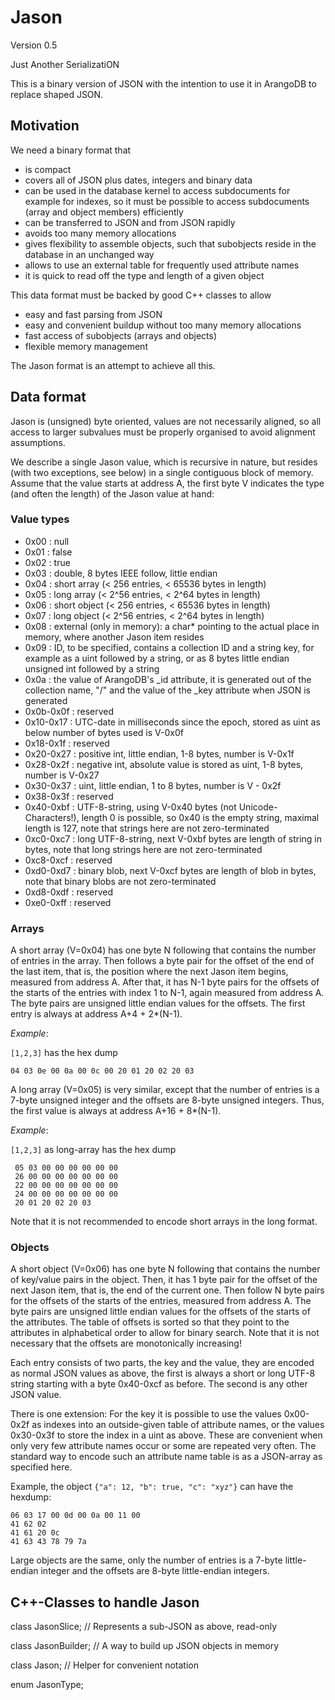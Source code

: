 Jason
=====

Version 0.5

Just Another SerializatiON

This is a binary version of JSON with the intention to use it in
ArangoDB to replace shaped JSON.

Motivation
----------

We need a binary format that

  - is compact
  - covers all of JSON plus dates, integers and binary data
  - can be used in the database kernel to access subdocuments for
    example for indexes, so it must be possible to access subdocuments
    (array and object members) efficiently
  - can be transferred to JSON and from JSON rapidly
  - avoids too many memory allocations
  - gives flexibility to assemble objects, such that subobjects reside
    in the database in an unchanged way
  - allows to use an external table for frequently used attribute names
  - it is quick to read off the type and length of a given object

This data format must be backed by good C++ classes to allow

  - easy and fast parsing from JSON
  - easy and convenient buildup without too many memory allocations
  - fast access of subobjects (arrays and objects)
  - flexible memory management

The Jason format is an attempt to achieve all this.

Data format
-----------

Jason is (unsigned) byte oriented, values are not necessarily aligned, so
all access to larger subvalues must be properly organised to avoid
alignment assumptions.

We describe a single Jason value, which is recursive in nature, but
resides (with two exceptions, see below) in a single contiguous block of
memory. Assume that the value starts at address A, the first byte V 
indicates the type (and often the length) of the Jason value at hand:

### Value types

  - 0x00      : null
  - 0x01      : false
  - 0x02      : true
  - 0x03      : double, 8 bytes IEEE follow, little endian
  - 0x04      : short array (< 256 entries, < 65536 bytes in length)
  - 0x05      : long array (< 2^56 entries, < 2^64 bytes in length)
  - 0x06      : short object (< 256 entries, < 65536 bytes in length)
  - 0x07      : long object (< 2^56 entries, < 2^64 bytes in length)
  - 0x08      : external (only in memory): a char* pointing to the actual
                place in memory, where another Jason item resides
  - 0x09      : ID, to be specified, contains a collection ID and a
                string key, for example as a uint followed by a string,
                or as 8 bytes little endian unsigned int followed by a
                string
  - 0x0a      : the value of ArangoDB's _id attribute, it is generated
                out of the collection name, "/" and the value of the
                _key attribute when JSON is generated
  - 0x0b-0x0f : reserved
  - 0x10-0x17 : UTC-date in milliseconds since the epoch, stored as uint
                as below number of bytes used is V-0x0f
  - 0x18-0x1f : reserved
  - 0x20-0x27 : positive int, little endian, 1-8 bytes, number is V-0x1f
  - 0x28-0x2f : negative int, absolute value is stored as uint, 1-8
                bytes, number is V-0x27
  - 0x30-0x37 : uint, little endian, 1 to 8 bytes, number is V - 0x2f
  - 0x38-0x3f : reserved
  - 0x40-0xbf : UTF-8-string, using V-0x40 bytes (not Unicode-Characters!), 
                length 0 is possible, so 0x40 is the empty string,
                maximal length is 127, note that strings here are not
                zero-terminated
  - 0xc0-0xc7 : long UTF-8-string, next V-0xbf bytes are length of string 
                in bytes, note that long strings here are not
                zero-terminated
  - 0xc8-0xcf : reserved
  - 0xd0-0xd7 : binary blob, next V-0xcf bytes are length of blob in bytes,
                note that binary blobs are not zero-terminated
  - 0xd8-0xdf : reserved
  - 0xe0-0xff : reserved

### Arrays

A short array (V=0x04) has one byte N following that contains the number
of entries in the array. Then follows a byte pair for the offset of the
end of the last item, that is, the position where the next Jason item
begins, measured from address A. After that, it has N-1 byte pairs for
the offsets of the starts of the entries with index 1 to N-1, again
measured from address A. The byte pairs are unsigned little endian
values for the offsets. The first entry is always at address A+4 +
2*(N-1).

*Example*:

`[1,2,3]` has the hex dump 

    04 03 0e 00 0a 00 0c 00 20 01 20 02 20 03

A long array (V=0x05) is very similar, except that the number of entries
is a 7-byte unsigned integer and the offsets are 8-byte unsigned integers.
Thus, the first value is always at address A+16 + 8*(N-1).

*Example*:

`[1,2,3]` as long-array has the hex dump

     05 03 00 00 00 00 00 00 
     26 00 00 00 00 00 00 00
     22 00 00 00 00 00 00 00
     24 00 00 00 00 00 00 00
     20 01 20 02 20 03

Note that it is not recommended to encode short arrays in the long format.


### Objects

A short object (V=0x06) has one byte N following that contains the
number of key/value pairs in the object. Then, it has 1 byte pair for
the offset of the next Jason item, that is, the end of the current one.
Then follow N byte pairs for the offsets of the starts of the entries,
measured from address A. The byte pairs are unsigned little endian
values for the offsets of the starts of the attributes. The table of
offsets is sorted so that they point to the attributes in alphabetical
order to allow for binary search. Note that it is not necessary that the
offsets are monotonically increasing!

Each entry consists of two parts, the key and the value, they are
encoded as normal JSON values as above, the first is always a short or
long UTF-8 string starting with a byte 0x40-0xcf as before. The second
is any other JSON value.

There is one extension: For the key it is possible to use the values
0x00-0x2f as indexes into an outside-given table of attribute names, or
the values 0x30-0x3f to store the index in a uint as above. These are
convenient when only very few attribute names occur or some are repeated
very often. The standard way to encode such an attribute name table is
as a JSON-array as specified here.

Example, the object `{"a": 12, "b": true, "c": "xyz"}` can have the hexdump:

    06 03 17 00 0d 00 0a 00 11 00
    41 62 02 
    41 61 20 0c 
    41 63 43 78 79 7a

Large objects are the same, only the number of entries is a 7-byte
little-endian integer and the offsets are 8-byte little-endian integers.


C++-Classes to handle Jason
--------------------------

class JasonSlice;   // Represents a sub-JSON as above, read-only

class JasonBuilder; // A way to build up JSON objects in memory

class Jason;       // Helper for convenient notation

enum JasonType;



